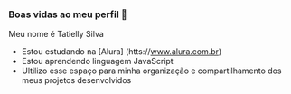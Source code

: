 ### Boas vidas ao meu perfil 🖤

Meu nome é Tatielly Silva 

- Estou estudando na [Alura] (htts://www.alura.com.br)
- Estou aprendendo linguagem JavaScript
- Ultilizo esse espaço para minha organização e compartilhamento dos meus projetos desenvolvidos
